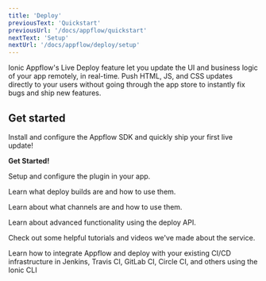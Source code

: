```yaml
---
title: 'Deploy'
previousText: 'Quickstart'
previousUrl: '/docs/appflow/quickstart'
nextText: 'Setup'
nextUrl: '/docs/appflow/deploy/setup'
---
```


Ionic Appflow's Live Deploy feature let you update the UI and business logic of your app remotely, in real-time.
Push HTML, JS, and CSS updates directly to your users without going through the app store to instantly fix
bugs and ship new features.

## Get started

<docs-cards class="prioritized">
  <docs-card header="Deploy a Live Update" href="/docs/appflow/quickstart/deploy">
    <p>Install and configure the Appflow SDK and quickly ship your first live update!</p>
    <b>Get Started!</b>
  </docs-card>

  <docs-card header="Setup the Plugin" href="/docs/appflow/deploy/setup/">
    <p>Setup and configure the plugin in your app.</p>
  </docs-card>
  
  <docs-card header="Deploy Builds" href="/docs/appflow/deploy/builds">
    <p>Learn what deploy builds are and how to use them.</p>
  </docs-card>

  <docs-card header="Channels" href="/docs/appflow/deploy/channels/">
    <p>Learn about what channels are and how to use them.</p>
  </docs-card>
  
  <docs-card header="API Docs" href="/docs/appflow/deploy/api">
    <p>Learn about advanced functionality using the deploy API.</p>
  </docs-card>
  
  <docs-card header="Tutorials & Videos" href="/docs/appflow/deploy/tutorials">
    <p>Check out some helpful tutorials and videos we've made about the service.</p>
  </docs-card>
  
  <docs-card header="CI/CD Integrations" href="/docs/appflow/deploy/cli">
    <p>Learn how to integrate Appflow and deploy with your existing CI/CD infrastructure in
     Jenkins, Travis CI, GitLab CI, Circle CI, and others using the Ionic CLI</p>
  </docs-card>
</docs-cards>

